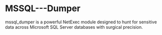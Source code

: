 # MSSQL---Dumper
mssql_dumper is a powerful NetExec module designed to hunt for sensitive data across Microsoft SQL Server databases with surgical precision.
